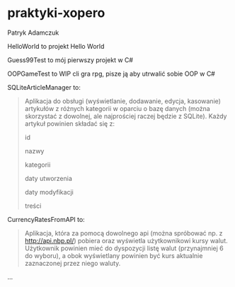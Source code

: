 # praktyki-xopero
Patryk Adamczuk

HelloWorld to projekt Hello World

Guess99Test to mój pierwszy projekt w C#

OOPGameTest to WIP cli gra rpg, pisze ją aby utrwalić sobie OOP w C#

SQLiteArticleManager to: 
>Aplikacja do obsługi (wyświetlanie, dodawanie, edycja, kasowanie) artykułów z różnych kategorii w oparciu o bazę danych (można skorzystać z dowolnej, ale najprościej raczej będzie z SQLite). Każdy artykuł powinien składać się z:
>
>    id
>
>    nazwy
>
>    kategorii
>
>    daty utworzenia
>
>    daty modyfikacji
>
>    treści

CurrencyRatesFromAPI to:
>Aplikacja, która za pomocą dowolnego api (można spróbować np. z http://api.nbp.pl/) pobiera oraz wyświetla użytkownikowi kursy walut. Użytkownik powinien mieć do dyspozycji listę walut (przynajmniej 6 do wyboru), a obok wyświetlany powinien być kurs aktualnie zaznaczonej przez niego waluty.

...
